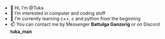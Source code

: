 - 👋 Hi, I’m @Tuka
- 👀 I’m interested in computer and coding stuff
- 🌱 I’m currently learning c++, c and python from the beginning 
- 📫 You can contact me by Messenger __Battulga Ganzorig__ or on Discord **tuka_man**

<!---
Tuka1120/Tuka1120 is a ✨ special ✨ repository because its `README.md` (this file) appears on your GitHub profile.
You can click the Preview link to take a look at your changes.
--->
